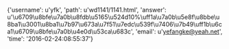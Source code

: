 {'username': u'yfk', 'path': u'wd1141/1141.html', 'answer': u'\u6709\u8bfe\u7a0b\u8fdb\u5165\u524d10%\uff1a\u7a0b\u5e8f\u8bbe\u8ba1\u3001\u8ba1\u7b97\u673a\u7f51\u7edc\u539f\u7406\u7b49\uff1b\u6ca1\u6709\u8bfe\u7a0b\u4e0d\u53ca\u683c', 'email': u'yefangke@yeah.net', 'time': '2016-02-24:08:55:37'}